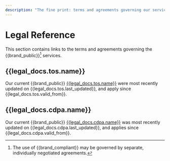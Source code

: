```yaml
---
description: "The fine print: terms and agreements governing our services."
---
```

# Legal Reference

This section contains links to the terms and agreements governing the {{brand_public}}[^compliant] services.

[^compliant]: The use of {{brand_compliant}} may be governed by separate, individually negotiated agreements.

## {{legal_docs.tos.name}}

Our current {{brand_public}} [{{legal_docs.tos.name}}]({{legal_docs.tos.url}}) were most recently updated on {{legal_docs.tos.last_updated}}, and apply since {{legal_docs.tos.valid_from}}.

## {{legal_docs.cdpa.name}}

Our current {{brand_public}} [{{legal_docs.cdpa.name}}]({{legal_docs.cdpa.url}}) was most recently updated on {{legal_docs.cdpa.last_updated}}, and applies since {{legal_docs.cdpa.valid_from}}.
